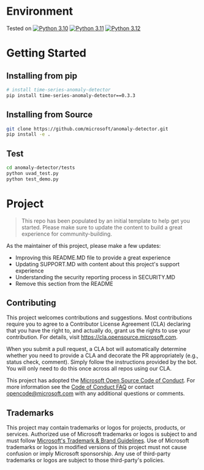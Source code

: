 # Environment
Tested on
[![Python 3.10](https://img.shields.io/badge/python-3.10-blue.svg)](https://www.python.org/downloads/release/python-3100/)
[![Python 3.11](https://img.shields.io/badge/python-3.11-blue.svg)](https://www.python.org/downloads/release/python-3110/)
[![Python 3.12](https://img.shields.io/badge/python-3.12-blue.svg)](https://www.python.org/downloads/release/python-3120/)


# Getting Started
 
## Installing from pip
 
```bash
# install time-series-anomaly-detector
pip install time-series-anomaly-detector==0.3.3
```
 
## Installing from Source
<!-- ## Clone the Repository -->
 
```bash
git clone https://github.com/microsoft/anomaly-detector.git
pip install -e .
```
 
## Test
 
```bash
cd anomaly-detector/tests
python uvad_test.py
python test_demo.py
```
 
# Project
 
> This repo has been populated by an initial template to help get you started. Please
> make sure to update the content to build a great experience for community-building.
 
As the maintainer of this project, please make a few updates:
 
- Improving this README.MD file to provide a great experience
- Updating SUPPORT.MD with content about this project's support experience
- Understanding the security reporting process in SECURITY.MD
- Remove this section from the README
 
## Contributing
 
This project welcomes contributions and suggestions.  Most contributions require you to agree to a
Contributor License Agreement (CLA) declaring that you have the right to, and actually do, grant us
the rights to use your contribution. For details, visit https://cla.opensource.microsoft.com.
 
When you submit a pull request, a CLA bot will automatically determine whether you need to provide
a CLA and decorate the PR appropriately (e.g., status check, comment). Simply follow the instructions
provided by the bot. You will only need to do this once across all repos using our CLA.
 
This project has adopted the [Microsoft Open Source Code of Conduct](https://opensource.microsoft.com/codeofconduct/).
For more information see the [Code of Conduct FAQ](https://opensource.microsoft.com/codeofconduct/faq/) or
contact [opencode@microsoft.com](mailto:opencode@microsoft.com) with any additional questions or comments.
 
## Trademarks
 
This project may contain trademarks or logos for projects, products, or services. Authorized use of Microsoft
trademarks or logos is subject to and must follow
[Microsoft's Trademark & Brand Guidelines](https://www.microsoft.com/en-us/legal/intellectualproperty/trademarks/usage/general).
Use of Microsoft trademarks or logos in modified versions of this project must not cause confusion or imply Microsoft sponsorship.
Any use of third-party trademarks or logos are subject to those third-party's policies.
